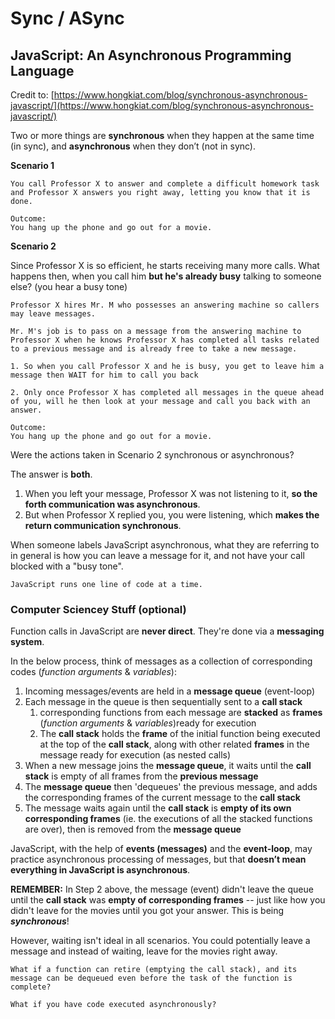 # Sync / ASync
## JavaScript: An Asynchronous Programming Language
Credit to: [https://www.hongkiat.com/blog/synchronous-asynchronous-javascript/](https://www.hongkiat.com/blog/synchronous-asynchronous-javascript/)

Two or more things are **synchronous** when they happen at the same time (in sync), and **asynchronous** when they don’t (not in sync).

**Scenario 1**

    You call Professor X to answer and complete a difficult homework task and Professor X answers you right away, letting you know that it is done.

    Outcome:
    You hang up the phone and go out for a movie.

**Scenario 2**

Since Professor X is so efficient, he starts receiving many more calls. 
What happens then, when you call him **but he's already busy** talking to someone else? (you hear a busy tone)

    Professor X hires Mr. M who possesses an answering machine so callers may leave messages.

    Mr. M's job is to pass on a message from the answering machine to Professor X when he knows Professor X has completed all tasks related to a previous message and is already free to take a new message.

    1. So when you call Professor X and he is busy, you get to leave him a message then WAIT for him to call you back

    2. Only once Professor X has completed all messages in the queue ahead of you, will he then look at your message and call you back with an answer.

    Outcome:
    You hang up the phone and go out for a movie.

Were the actions taken in Scenario 2 synchronous or asynchronous?

The answer is **both**.

1. When you left your message, Professor X was not listening to it, **so the forth communication was asynchronous**.
2. But when Professor X replied you, you were listening, which **makes the return communication synchronous**.

When someone labels JavaScript asynchronous, what they are referring to in general is how you can leave a message for it, and not have your call blocked with a "busy tone".
   
    JavaScript runs one line of code at a time.

### Computer Sciencey Stuff (optional)
Function calls in JavaScript are **never direct**. They're done via a **messaging system**.

In the below process, think of messages as a collection of corresponding codes (*function arguments* & *variables*):
1. Incoming messages/events are held in a **message queue** (event-loop) 
2. Each message in the queue is then sequentially sent to a **call stack** 
    1.  corresponding functions from each message are **stacked** as **frames** (*function arguments* & *variables*)ready for execution
    2. The **call stack** holds the **frame** of the initial function being executed at the top of the **call stack**, along with other related **frames** in the message ready for execution (as nested calls)
3. When a new message joins the **message queue**, it waits until the **call stack** is empty of all frames from the **previous message** 
4. The **message queue** then 'dequeues' the previous message, and adds the corresponding frames of the current message to the **call stack**
5. The message waits again until the **call stack** is **empty of its own corresponding frames** (ie. the executions of all the stacked functions are over), then is removed from the **message queue**

JavaScript, with the help of **events (messages)** and the **event-loop**, may practice asynchronous processing of messages, but that **doesn’t mean everything in JavaScript is asynchronous**.

**REMEMBER:** In Step 2 above, the message (event) didn't leave the queue until the **call stack** was **empty of corresponding frames** -- just like how you didn't leave for the movies until you got your answer. This is being ***synchronous***!

However, waiting isn't ideal in all scenarios. You could potentially leave a message and instead of waiting, leave for the movies right away. 

    What if a function can retire (emptying the call stack), and its message can be dequeued even before the task of the function is complete?

    What if you have code executed asynchronously?